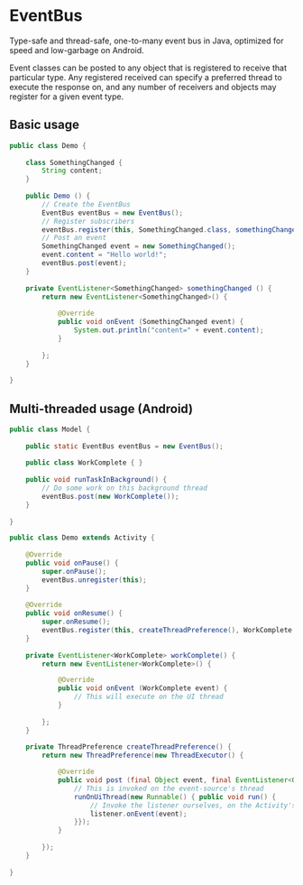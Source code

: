 EventBus
========

Type-safe and thread-safe, one-to-many event bus in Java, optimized for speed and low-garbage on Android.

Event classes can be posted to any object that is registered to receive that particular type. Any registered received can specify a preferred thread to execute the response on, and any number of receivers and objects may register for a given event type.

## Basic usage
```java
public class Demo {
  
	class SomethingChanged {
		String content;
	}
	
	public Demo () {
		// Create the EventBus
		EventBus eventBus = new EventBus();
		// Register subscribers
		eventBus.register(this, SomethingChanged.class, somethingChanged());
		// Post an event
		SomethingChanged event = new SomethingChanged();
		event.content = "Hello world!";
		eventBus.post(event);
	}
	
	private EventListener<SomethingChanged> somethingChanged () {
		return new EventListener<SomethingChanged>() {
			
			@Override
			public void onEvent (SomethingChanged event) {
				System.out.println("content=" + event.content);
			}
			
		};
	}
	
}
```

## Multi-threaded usage (Android)
```java
public class Model {
  
	public static EventBus eventBus = new EventBus();
	
	public class WorkComplete { }
	
	public void runTaskInBackground() {
		// Do some work on this background thread
		eventBus.post(new WorkComplete());
	}
	
}

public class Demo extends Activity {
	
	@Override
	public void onPause() {
		super.onPause();
		eventBus.unregister(this);
	}
	
	@Override
	public void onResume() {
		super.onResume();
		eventBus.register(this, createThreadPreference(), WorkComplete.class, workComplete());
	}
	
	private EventListener<WorkComplete> workComplete() {
		return new EventListener<WorkComplete>() {

			@Override
			public void onEvent (WorkComplete event) {
				// This will execute on the UI thread
			}
			
		};
	}
	
	private ThreadPreference createThreadPreference() {
		return new ThreadPreference(new ThreadExecutor() {

			@Override
			public void post (final Object event, final EventListener<Object> listener) {
				// This is invoked on the event-source's thread
				runOnUiThread(new Runnable() { public void run() {
					// Invoke the listener ourselves, on the Activity's UI thread
					listener.onEvent(event);
				}});
			}
			
		});
	}
	
}
```
